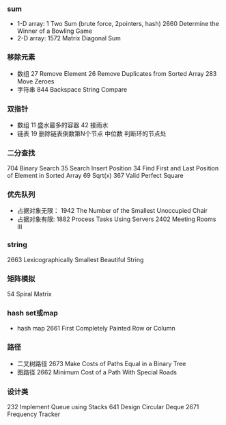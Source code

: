 ### sum
* 1-D array:
1 Two Sum (brute force, 2pointers, hash)
2660 Determine the Winner of a Bowling Game
* 2-D array:
1572 Matrix Diagonal Sum
### 移除元素
* 数组
27 Remove Element
26 Remove Duplicates from Sorted Array
283 Move Zeroes
* 字符串
844 Backspace String Compare
### 双指针
* 数组
11 盛水最多的容器
42 接雨水
* 链表
19 删除链表倒数第N个节点
中位数
判断环的节点处
### 二分查找
704 Binary Search
35 Search Insert Position
34 Find First and Last Position of Element in Sorted Array
69 Sqrt(x)
367 Valid Perfect Square
### 优先队列
* 占据对象无限：
1942 The Number of the Smallest Unoccupied Chair
* 占据对象有限:
1882 Process Tasks Using Servers
2402 Meeting Rooms III
### string
2663 Lexicographically Smallest Beautiful String
### 矩阵模拟
54 Spiral Matrix
### hash set或map
* hash map
2661 First Completely Painted Row or Column
### 路径
* 二叉树路径
2673 Make Costs of Paths Equal in a Binary Tree
* 图路径
2662 Minimum Cost of a Path With Special Roads
### 设计类
232 Implement Queue using Stacks
641 Design Circular Deque
2671 Frequency Tracker